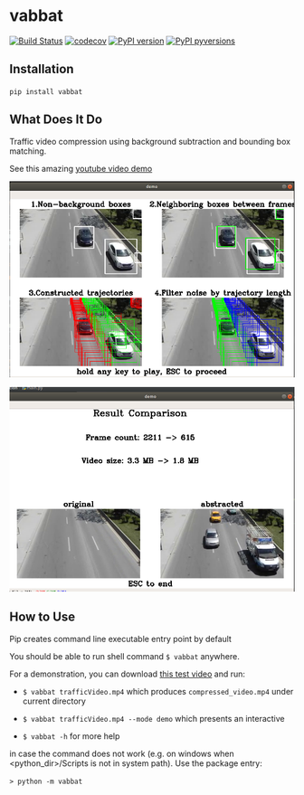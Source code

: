 # vabbat

[![Build Status](https://travis-ci.org/Madoshakalaka/vabbat.svg)](https://travis-ci.org/Madoshakalaka/vabbat)
[![codecov](https://codecov.io/gh/Madoshakalaka/vabbat/branch/master/graph/badge.svg)](https://codecov.io/gh/Madoshakalaka/vabbat)
[![PyPI version](https://badge.fury.io/py/vabbat.svg)](https://badge.fury.io/py/vabbat)
[![PyPI pyversions](https://img.shields.io/pypi/pyversions/vabbat.svg)](https://pypi.python.org/pypi/vabbat/)


## Installation

`pip install vabbat`

## What Does It Do

<!--You picture won't show on pypi if you use relative path.-->
<!--If you want to add any image, please add the image to readme_assets folder and add the filename as below-->
<!--![some show case picture](https://raw.githubusercontent.com/Madoshakalaka/vabbat/master/readme_assets/showcasePicture.png)-->

Traffic video compression using background subtraction and bounding box matching.

See this amazing [youtube video demo](https://youtu.be/Uqwgp-7tqpA?t=181)

![steps](https://raw.githubusercontent.com/Madoshakalaka/vabbat/master/readme_assets/steps.png)

![result](https://raw.githubusercontent.com/Madoshakalaka/vabbat/master/readme_assets/result.png)





## How to Use

Pip creates command line executable entry point by default

You should be able to run shell command `$ vabbat` anywhere.

For a demonstration, you can download [this test video](https://github.com/Madoshakalaka/vabbat/blob/master/tests/data/trafficVideo.mp4?raw=true) and run:

- `$ vabbat trafficVideo.mp4` which produces `compressed_video.mp4` under current directory

- `$ vabbat trafficVideo.mp4 --mode demo` which presents an interactive 

- `$ vabbat -h` for more help

in case the command does not work (e.g. on windows when <python_dir>/Scripts is not in system path). Use the package entry:

`> python -m vabbat`
